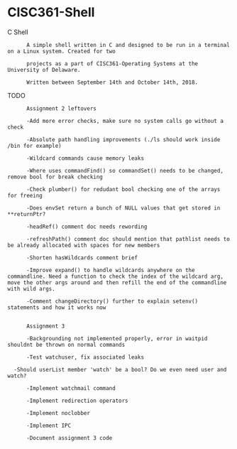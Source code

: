 # CISC361-Shell
C Shell

          A simple shell written in C and designed to be run in a terminal on a Linux system. Created for two   
          
          projects as a part of CISC361-Operating Systems at the University of Delaware.
          
          Written between September 14th and October 14th, 2018.

TODO


          Assignment 2 leftovers

          -Add more error checks, make sure no system calls go without a check

          -Absolute path handling improvements (./ls should work inside /bin for example)

          -Wildcard commands cause memory leaks
          
          -Where uses commandFind() so commandSet() needs to be changed, remove bool for break checking
	  
          -Check plumber() for redudant bool checking one of the arrays for freeing

          -Does envSet return a bunch of NULL values that get stored in **returnPtr?

          -headRef() comment doc needs rewording

          -refreshPath() comment doc should mention that pathlist needs to be already allocated with spaces for new members

          -Shorten hasWildcards comment brief

          -Improve expand() to handle wildcards anywhere on the commandline. Need a function to check the index of the wildcard arg, move the other args around and then refill the end of the commandline with wild args.

          -Comment changeDirectory() further to explain setenv() statements and how it works now


          Assignment 3

          -Backgrounding not implemented properly, error in waitpid shouldnt be thrown on normal commands

          -Test watchuser, fix associated leaks
	  
	  -Should userList member 'watch' be a bool? Do we even need user and watch?
	  
          -Implement watchmail command

          -Implement redirection operators

          -Implement noclobber

          -Implement IPC

          -Document assignment 3 code

